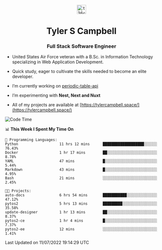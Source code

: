 <p align="center">
<a href="https://www.linkedin.com/in/t36campbell" target="blank"><img align="center" src="https://ik.imagekit.io/t36campbell/Portfolio/linkedin.png.original_m8bbGgPh6.png" alt="t36campbell" height="30" width="30" /></a>
</p>
<h1 align="center">Tyler S Campbell</h1>
<h3 align="center">Full Stack Software Engineer</h3>

* United States Air Force veteran with a B.Sc. in Information Technology specializing in Web Application Development. 

* Quick study, eager to cultivate the skills needed to become an elite developer.

* I’m currently working on [periodic-table-api](https://github.com/t36campbell/periodic-table-api)

* I’m experimenting with **Nest, Next and Nuxt**

* All of my projects are available at [https://tylercampbell.space/](https://tylercampbell.space/)

<!--START_SECTION:waka-->
![Code Time](http://img.shields.io/badge/Code%20Time-1%2C700%20hrs%2030%20mins-blue)

📊 **This Week I Spent My Time On** 

```text
💬 Programming Languages: 
Python                   11 hrs 12 mins      ███████████████████░░░░░░   76.43% 
Docker                   1 hr 17 mins        ██░░░░░░░░░░░░░░░░░░░░░░░   8.78% 
YAML                     47 mins             █░░░░░░░░░░░░░░░░░░░░░░░░   5.44% 
Markdown                 43 mins             █░░░░░░░░░░░░░░░░░░░░░░░░   4.95% 
Bash                     21 mins             ░░░░░░░░░░░░░░░░░░░░░░░░░   2.45%

🐱‍💻 Projects: 
auto-docs                6 hrs 54 mins       ███████████░░░░░░░░░░░░░░   47.12% 
pytos2                   5 hrs 13 mins       █████████░░░░░░░░░░░░░░░░   35.58% 
update-designer          1 hr 13 mins        ██░░░░░░░░░░░░░░░░░░░░░░░   8.37% 
pytos2-ce                1 hr 4 mins         █░░░░░░░░░░░░░░░░░░░░░░░░   7.37% 
pytos2-ee                12 mins             ░░░░░░░░░░░░░░░░░░░░░░░░░   1.41%

```


 Last Updated on 11/07/2022 19:14:29 UTC
<!--END_SECTION:waka-->

